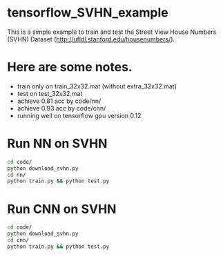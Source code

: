 # tensorflow_SVHN_example
This is a simple example to train and test the Street View House Numbers (SVHN) Dataset (http://ufldl.stanford.edu/housenumbers/).

# Here are some notes.
 * train only on train_32x32.mat (without extra_32x32.mat)
 * test on test_32x32.mat
 * achieve 0.81 acc by code/nn/
 * achieve 0.93 acc by code/cnn/
 * running well on tensorflow gpu version 0.12

# Run NN on SVHN
```bash
cd code/
python download_svhn.py
cd nn/
python train.py && python test.py
```

# Run CNN on SVHN
```bash
cd code/
python download_svhn.py
cd cnn/
python train.py && python test.py
```